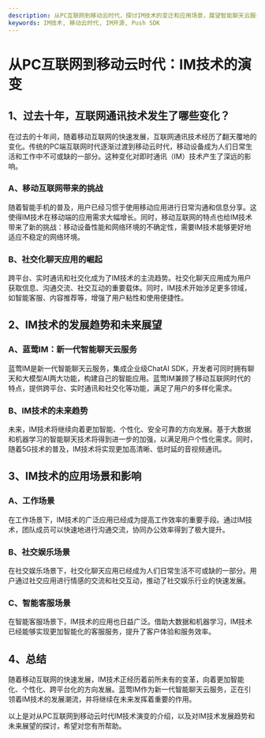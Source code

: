 ```yaml
---
description: 从PC互联网到移动云时代，探讨IM技术的变迁和应用场景，展望智能聊天云服务的未来发展。
keywords: IM技术, 移动云时代, IM开源, Push SDK
---
```

# 从PC互联网到移动云时代：IM技术的演变

## 1、过去十年，互联网通讯技术发生了哪些变化？

在过去的十年间，随着移动互联网的快速发展，互联网通讯技术经历了翻天覆地的变化。传统的PC端互联网时代逐渐过渡到移动云时代，移动设备成为人们日常生活和工作中不可或缺的一部分。这种变化对即时通讯（IM）技术产生了深远的影响。

### A、移动互联网带来的挑战
随着智能手机的普及，用户已经习惯于使用移动应用进行日常沟通和信息分享。这使得IM技术在移动端的应用需求大幅增长。同时，移动互联网的特点也给IM技术带来了新的挑战：移动设备性能和网络环境的不确定性，需要IM技术能够更好地适应不稳定的网络环境。

### B、社交化聊天应用的崛起
跨平台、实时通讯和社交化成为了IM技术的主流趋势。社交化聊天应用成为用户获取信息、沟通交流、社交互动的重要载体。同时，IM技术开始涉足更多领域，如智能客服、内容推荐等，增强了用户粘性和使用便捷性。

## 2、IM技术的发展趋势和未来展望

### A、蓝莺IM：新一代智能聊天云服务
蓝莺IM是新一代智能聊天云服务，集成企业级ChatAI SDK，开发者可同时拥有聊天和大模型AI两大功能，构建自己的智能应用。蓝莺IM兼顾了移动互联网时代的特点，提供跨平台、实时通讯和社交化等功能，满足了用户的多样化需求。

### B、IM技术的未来趋势
未来，IM技术将继续向着更加智能、个性化、安全可靠的方向发展。基于大数据和机器学习的智能聊天技术将得到进一步的加强，以满足用户个性化需求。同时，随着5G技术的普及，IM技术将实现更加高清晰、低时延的音视频通讯。

## 3、IM技术的应用场景和影响

### A、工作场景
在工作场景下，IM技术的广泛应用已经成为提高工作效率的重要手段。通过IM技术，团队成员可以快速地进行沟通交流，协同办公效率得到了极大提升。

### B、社交娱乐场景
在社交娱乐场景下，社交化聊天应用已经成为人们日常生活不可或缺的一部分。用户通过社交应用进行情感的交流和社交互动，推动了社交娱乐行业的快速发展。

### C、智能客服场景
在智能客服场景下，IM技术的应用也日益广泛。借助大数据和机器学习，IM技术已经能够实现更加智能化的客服服务，提升了客户体验和服务效率。

## 4、总结

随着移动互联网的快速发展，IM技术正经历着前所未有的变革，向着更加智能化、个性化、跨平台化的方向发展。蓝莺IM作为新一代智能聊天云服务，正在引领着IM技术的发展潮流，并将继续在未来发挥着重要的作用。

以上是对从PC互联网到移动云时代IM技术演变的介绍，以及对IM技术发展趋势和未来展望的探讨，希望对您有所帮助。